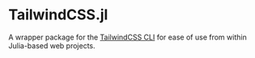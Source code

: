 # TailwindCSS.jl

A wrapper package for the [TailwindCSS CLI](https://tailwindcss.com/docs/installation)
for ease of use from within Julia-based web projects.
